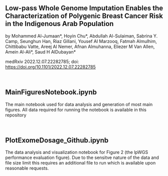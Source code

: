 ## Low-pass Whole Genome Imputation Enables the Characterization of Polygenic Breast Cancer Risk in the Indigenous Arab Population
by Mohammed Al-Jumaan*, Hoyin Chu*, Abdullah Al-Sulaiman, Sabrina Y. Camp, Seunghun Han, Riaz Gillani, Yousef Al Marzooq, Fatmah Almulhim, Chittibabu Vatte, Areej Al Nemer, Afnan Almuhanna, Eliezer M Van Allen, Amein Al-Ali*, Saud H AlDubayan*

medRxiv 2022.12.07.22282785; doi: https://doi.org/10.1101/2022.12.07.22282785

<br>


## MainFiguresNotebook.ipynb

The main notebook used for data analysis and generation of most main figures. All data required for running the notebook is available in this repository

<br>

## PlotExomeDosage_Github.ipynb

The data analysis and visualization notebook for Figure 2 (the lpWGS performance evaluation figure). Due to the sensitve nature of the data and file size limit this requires an additional file to run which is available upon reasonable requests.